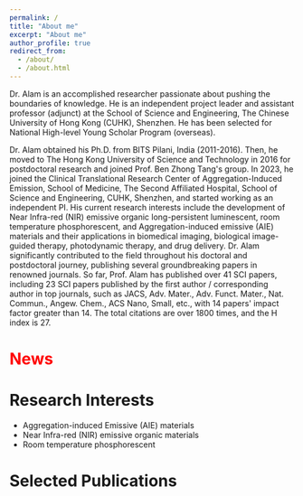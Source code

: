 ```yaml
---
permalink: /
title: "About me"
excerpt: "About me"
author_profile: true
redirect_from: 
  - /about/
  - /about.html
---
```


Dr. Alam is an accomplished researcher passionate about pushing the boundaries of knowledge. He is an independent project leader and assistant professor (adjunct) at the School of Science and Engineering, The Chinese University of Hong Kong (CUHK), Shenzhen. He has been selected for National High-level Young Scholar Program (overseas).

Dr. Alam obtained his Ph.D. from BITS Pilani, India (2011-2016). Then, he moved to The Hong Kong University of Science and Technology in 2016 for postdoctoral research and joined Prof. Ben Zhong Tang's group. In 2023, he joined the Clinical Translational Research Center of Aggregation-Induced Emission, School of Medicine, The Second Affiliated Hospital, School of Science and Engineering, CUHK, Shenzhen, and started working as an independent PI. 
His current research interests include the development of Near Infra-red (NIR) emissive organic long-persistent luminescent, room temperature phosphorescent, and Aggregation-induced emissive (AIE) materials and their applications in biomedical imaging, biological image-guided therapy, photodynamic therapy, and drug delivery.
Dr. Alam significantly contributed to the field throughout his doctoral and postdoctoral journey, publishing several groundbreaking papers in renowned journals. So far, Prof. Alam has published over 41 SCI papers, including 23 SCI papers published by the first author / corresponding author in top journals, such as JACS, Adv. Mater., Adv. Funct. Mater., Nat. Commun., Angew. Chem., ACS Nano, Small, etc., with 14 papers' impact factor greater than 14. The total citations are over 1800 times, and the H index is 27. 


# <span style="color:red">News</span>


# Research Interests
* Aggregation-induced Emissive (AIE) materials
* Near Infra-red (NIR) emissive organic materials
* Room temperature phosphorescent


# Selected Publications
